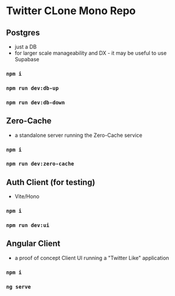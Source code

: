 # Twitter CLone Mono Repo
## Postgres
- just a DB
- for larger scale manageability and DX - it may be useful to use Supabase
### `npm i`
### `npm run dev:db-up`
### `npm run dev:db-down`

## Zero-Cache
- a standalone server running the Zero-Cache service
### `npm i`
### `npm run dev:zero-cache`

## Auth Client (for testing)
- Vite/Hono
### `npm i`
### `npm run dev:ui`

## Angular Client
- a proof of concept Client UI running a "Twitter Like" application
### `npm i`
### `ng serve`